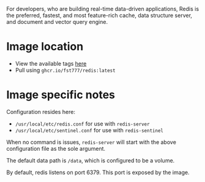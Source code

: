 For developers, who are building real-time data-driven applications, Redis is
the preferred, fastest, and most feature-rich cache, data structure server, and
document and vector query engine.

# Image location
- View the available tags [here](https://github.com/FST777/FreeBSD-OCI-images/pkgs/container/redis)
- Pull using `ghcr.io/fst777/redis:latest`

# Image specific notes
Configuration resides here:
- `/usr/local/etc/redis.conf` for use with `redis-server`
- `/usr/local/etc/sentinel.conf` for use with `redis-sentinel`

When no command is issues, `redis-server` will start with the above
configuration file as the sole argument.

The default data path is `/data`, which is configured to be a volume.

By default, redis listens on port 6379. This port is exposed by the image.
